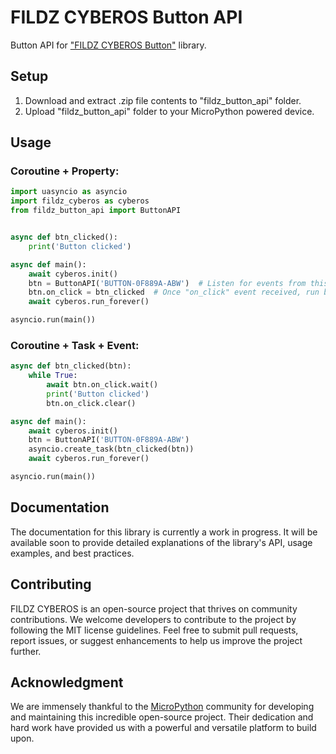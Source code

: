 # FILDZ CYBEROS Button API

Button API for ["FILDZ CYBEROS Button"](https://github.com/fildz-official/FILDZ_CYBEROS_Button) library.

## Setup

1. Download and extract .zip file contents to "fildz_button_api" folder.
2. Upload "fildz_button_api" folder to your MicroPython powered device.

## Usage

### Coroutine + Property:

```Python
import uasyncio as asyncio
import fildz_cyberos as cyberos
from fildz_button_api import ButtonAPI


async def btn_clicked():
    print('Button clicked')

async def main():
    await cyberos.init()
    btn = ButtonAPI('BUTTON-0F889A-ABW')  # Listen for events from this cyberware. 
    btn.on_click = btn_clicked  # Once "on_click" event received, run btn_clicked() coroutine.
    await cyberos.run_forever()

asyncio.run(main())
```

### Coroutine + Task + Event:

```Python
async def btn_clicked(btn):
    while True:
        await btn.on_click.wait()
        print('Button clicked')
        btn.on_click.clear()

async def main():
    await cyberos.init()
    btn = ButtonAPI('BUTTON-0F889A-ABW')
    asyncio.create_task(btn_clicked(btn))
    await cyberos.run_forever()

asyncio.run(main())
```

## Documentation

The documentation for this library is currently a work in progress. It will be available soon to provide detailed explanations of the library's API, usage examples, and best practices.

## Contributing

FILDZ CYBEROS is an open-source project that thrives on community contributions. We welcome developers to contribute to the project by following the MIT license guidelines. Feel free to submit pull requests, report issues, or suggest enhancements to help us improve the project further.

## Acknowledgment 

We are immensely thankful to the [MicroPython](https://github.com/micropython/micropython) community for developing and maintaining this incredible open-source project. Their dedication and hard work have provided us with a powerful and versatile platform to build upon.
